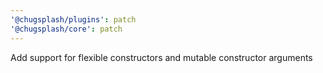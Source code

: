 ```yaml
---
'@chugsplash/plugins': patch
'@chugsplash/core': patch
---
```


Add support for flexible constructors and mutable constructor arguments
